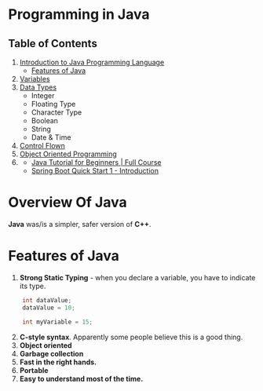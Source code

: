 # Programming in Java

## Table of Contents
1. [Introduction to Java Programming Language](#Introduction-to-Java-Programming-Language)
    - [Features of Java](#Features-of-Java)
2. [Variables](https://github.com/nyangweso-rodgers/Java_Projects/tree/main/Variables)
3. [Data Types](https://github.com/nyangweso-rodgers/Java_Projects/tree/main/Data_Types)
    - Integer
    - Floating Type
    - Character Type
    - Boolean
    - String
    - Date & Time
4. [Control Flown](https://github.com/nyangweso-rodgers/Java_Projects/tree/main/Control_Flow)
5. [Object Oriented Programming](https://github.com/nyangweso-rodgers/Java_Projects/tree/main/Object_Oriented_Programming_in_Java)
6. []()
    - [Java Tutorial for Beginners | Full Course](https://www.youtube.com/watch?v=8cm1x4bC610)
    - [Spring Boot Quick Start 1 - Introduction](https://www.youtube.com/watch?v=msXL2oDexqw&list=PLqq-6Pq4lTTbx8p2oCgcAQGQyqN8XeA1x)

# Overview Of Java
__Java__ was/is a simpler, safer version of __C++__. 


# Features of Java
1. __Strong Static Typing__ - when you declare a variable, you have to indicate its type. 
```java
    int dataValue;
    dataValue = 10;

    int myVariable = 15;
```
2. __C-style syntax__. Apparently some people believe this is a good thing.
3. __Object oriented__
4. __Garbage collection__
5. __Fast in the right hands.__
6. __Portable__
7. __Easy to understand most of the time.__